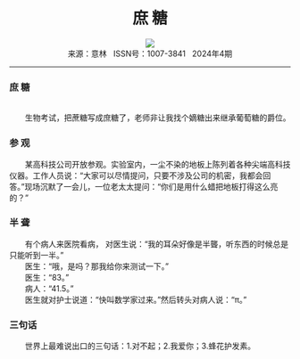 # <center>庶 糖</center> 

<div align=center><img src="http://fslib.vip.qikan.cn/img.ashx?key=%d7%f7%d5%df%a3%ba"></div> 

<center>来源：意林   ISSN号：1007-3841   2024年4期</center> 


* * *


### 庶 糖

  
<br>　　生物考试，把蔗糖写成庶糖了，老师非让我找个嫡糖出来继承葡萄糖的爵位。

### 参 观

  
　　某高科技公司开放参观。实验室内，一尘不染的地板上陈列着各种尖端高科技仪器。工作人员说：“大家可以尽情提问，只要不涉及公司的机密，我都会回答。”现场沉默了一会儿，一位老太太提问：“你们是用什么蜡把地板打得这么亮的？”

### 半 聋

  
　　有个病人来医院看病， 对医生说：“我的耳朵好像是半聾，听东西的时候总是只能听到一半。”  
　　医生：“哦，是吗？那我给你来测试一下。”  
　　医生：“83。”  
　　病人：“41.5。”  
　　医生就对护士说道：“快叫数学家过来。”然后转头对病人说：“π。”

### 三句话

  
　　世界上最难说出口的三句话：1.对不起；2.我爱你；3.蜂花护发素。